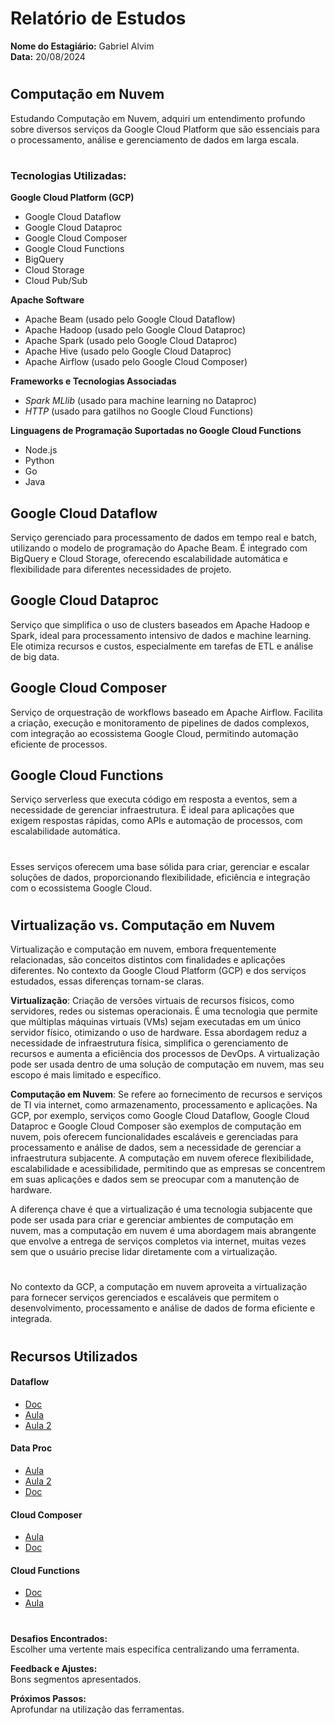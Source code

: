 # Relatório de Estudos

**Nome do Estagiário:** Gabriel Alvim  
**Data:** 20/08/2024
#
## Computação em Nuvem
Estudando Computação em Nuvem, adquiri um entendimento profundo sobre diversos serviços da Google Cloud Platform que são essenciais para o processamento, análise e gerenciamento de dados em larga escala.
#
### Tecnologias Utilizadas: 
**Google Cloud Platform (GCP)**

- Google Cloud Dataflow
- Google Cloud Dataproc
- Google Cloud Composer
- Google Cloud Functions
- BigQuery
- Cloud Storage
- Cloud Pub/Sub

**Apache Software**
- Apache Beam (usado pelo Google Cloud Dataflow)
- Apache Hadoop (usado pelo Google Cloud Dataproc)
- Apache Spark (usado pelo Google Cloud Dataproc)
- Apache Hive (usado pelo Google Cloud Dataproc)
- Apache Airflow (usado pelo Google Cloud Composer)

**Frameworks e Tecnologias Associadas**

- *Spark MLlib* (usado para machine learning no Dataproc)
- *HTTP* (usado para gatilhos no Google Cloud Functions)

**Linguagens de Programação Suportadas no Google Cloud Functions**
- Node.js
- Python
- Go
- Java

## Google Cloud Dataflow
 Serviço gerenciado para processamento de dados em tempo real e batch, utilizando o modelo de programação do Apache Beam. É integrado com BigQuery e Cloud Storage, oferecendo escalabilidade automática e flexibilidade para diferentes necessidades de projeto.

## Google Cloud Dataproc
Serviço que simplifica o uso de clusters baseados em Apache Hadoop e Spark, ideal para processamento intensivo de dados e machine learning. Ele otimiza recursos e custos, especialmente em tarefas de ETL e análise de big data.

## Google Cloud Composer
Serviço de orquestração de workflows baseado em Apache Airflow. Facilita a criação, execução e monitoramento de pipelines de dados complexos, com integração ao ecossistema Google Cloud, permitindo automação eficiente de processos.

## Google Cloud Functions
Serviço serverless que executa código em resposta a eventos, sem a necessidade de gerenciar infraestrutura. É ideal para aplicações que exigem respostas rápidas, como APIs e automação de processos, com escalabilidade automática.
#
Esses serviços oferecem uma base sólida para criar, gerenciar e escalar soluções de dados, proporcionando flexibilidade, eficiência e integração com o ecossistema Google Cloud.
#
## Virtualização vs. Computação em Nuvem
Virtualização e computação em nuvem, embora frequentemente relacionadas, são conceitos distintos com finalidades e aplicações diferentes. No contexto da Google Cloud Platform (GCP) e dos serviços estudados, essas diferenças tornam-se claras.

**Virtualização**: Criação de versões virtuais de recursos físicos, como servidores, redes ou sistemas operacionais. É uma tecnologia que permite que múltiplas máquinas virtuais (VMs) sejam executadas em um único servidor físico, otimizando o uso de hardware. Essa abordagem reduz a necessidade de infraestrutura física, simplifica o gerenciamento de recursos e aumenta a eficiência dos processos de DevOps. A virtualização pode ser usada dentro de uma solução de computação em nuvem, mas seu escopo é mais limitado e específico.

**Computação em Nuvem**: Se refere ao fornecimento de recursos e serviços de TI via internet, como armazenamento, processamento e aplicações. Na GCP, por exemplo, serviços como Google Cloud Dataflow, Google Cloud Dataproc e Google Cloud Composer são exemplos de computação em nuvem, pois oferecem funcionalidades escaláveis e gerenciadas para processamento e análise de dados, sem a necessidade de gerenciar a infraestrutura subjacente. A computação em nuvem oferece flexibilidade, escalabilidade e acessibilidade, permitindo que as empresas se concentrem em suas aplicações e dados sem se preocupar com a manutenção de hardware.

A diferença chave é que a virtualização é uma tecnologia subjacente que pode ser usada para criar e gerenciar ambientes de computação em nuvem, mas a computação em nuvem é uma abordagem mais abrangente que envolve a entrega de serviços completos via internet, muitas vezes sem que o usuário precise lidar diretamente com a virtualização.
#
No contexto da GCP, a computação em nuvem aproveita a virtualização para fornecer serviços gerenciados e escaláveis que permitem o desenvolvimento, processamento e análise de dados de forma eficiente e integrada.
#
## Recursos Utilizados
#### Dataflow
- [Doc](https://cloud.google.com/dataflow/docs/overview?hl=pt-br)
- [Aula](https://www.youtube.com/watch?v=b0v0XzHZrVU)
- [Aula 2](https://www.youtube.com/watch?v=g9OqgYS6ICI)

#### Data Proc
- [Aula](https://www.youtube.com/watch?v=_lwrfxE2RtE)
- [Aula 2](https://www.youtube.com/watch?v=wxHvaG5j4hU)
- [Doc](https://cloud.google.com/dataproc-serverless/docs?hl=pt-br)

#### Cloud Composer
- [Aula](https://www.youtube.com/watch?v=ZV8LJTEk0wE)
- [Doc](https://cloud.google.com/composer?hl=pt_br)

#### Cloud Functions
- [Doc](https://cloud.google.com/functions?hl=pt_br)
- [Aula](https://www.youtube.com/watch?v=3mpbhztd1Y0)
#
**Desafios Encontrados:**  
Escolher uma vertente mais especifíca centralizando uma ferramenta.

**Feedback e Ajustes:**  
Bons segmentos apresentados.

**Próximos Passos:**  
Aprofundar na utilização das ferramentas.